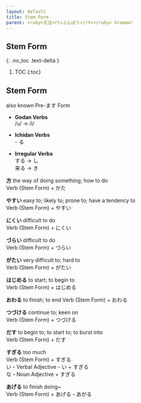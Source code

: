 ```yaml
---
layout: default
title: Stem Form
parent: <ruby>文法<rt>ぶんぽう</rt></ruby> Grammar
---
```


## Stem Form
{: .no_toc .text-delta }

1. TOC
{:toc}

## Stem Form
also known Pre-ます Form

- **Godan Verbs**  
/u/ → /i/

- **Ichidan Verbs**  
\- る

- **Irregular Verbs**  
する → し  
来る → き

**方** the way of doing something; how to do  
Verb (Stem Form) + かた

**やすい** easy to; likely to; prone to; have a tendency to  
Verb (Stem Form) + やすい

**にくい** difficult to do  
Verb (Stem Form) + にくい

**づらい** difficult to do  
Verb (Stem Form) + づらい

**がたい** very difficult to; hard to  
Verb (Stem Form) + がたい

**はじめる** to start; to begin to  
Verb (Stem Form) + はじめる

**おわる** to finish; to end
Verb (Stem Form) + おわる

**つづける** continue to; keen on  
Verb (Stem Form) + つづける

**だす** to begin to; to start to; to burst into  
Verb (Stem Form) + だす

**すぎる** too much  
Verb (Stem Form) + すぎる  
い・Verbal Adjective - い + すぎる  
な・Noun Adjective + すぎる  

**あげる** to finish doing~  
Verb (Stem Form) +  あげる・あがる
